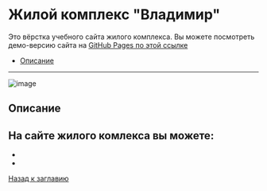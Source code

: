 # <a name='nav'>Жилой комплекс "Владимир"</a>

Это вёрстка учебного сайта жилого комплекса. Вы можете посмотреть демо-версию сайта на [GitHub Pages по этой ссылке](https://https://voverg.github.io/layout-projects/zhk 'Посмотреть демо-версию')

- [Описание](#description)

---

![image](../main/img/zhk.png)

## <a name='description'>Описание</a>
На сайте жилого комлекса вы можете:
-
-
-

[Назад к заглавию](#nav)
